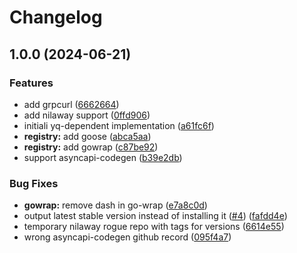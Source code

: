 # Changelog

## 1.0.0 (2024-06-21)


### Features

* add grpcurl ([6662664](https://github.com/wizzardich/asdf-go-binary/commit/66626644e22bf046e6cfb19d1bd6c282a901da8d))
* add nilaway support ([0ffd906](https://github.com/wizzardich/asdf-go-binary/commit/0ffd906d9f08d4635702c7637a029c144ec6b77c))
* initiali yq-dependent implementation ([a61fc6f](https://github.com/wizzardich/asdf-go-binary/commit/a61fc6f608c924b9c9a5eb3f78d781b0dddd1c68))
* **registry:** add goose ([abca5aa](https://github.com/wizzardich/asdf-go-binary/commit/abca5aac58d7106bfe1e09f923d3105cd002edcc))
* **registry:** add gowrap ([c87be92](https://github.com/wizzardich/asdf-go-binary/commit/c87be9296b917df1411d1370459a1ed741f1aad9))
* support asyncapi-codegen ([b39e2db](https://github.com/wizzardich/asdf-go-binary/commit/b39e2db89e1258de2cb159b611a9f01d074f2a06))


### Bug Fixes

* **gowrap:** remove dash in go-wrap ([e7a8c0d](https://github.com/wizzardich/asdf-go-binary/commit/e7a8c0d17d7541416b59c33be7d2512fc51f8b8b))
* output latest stable version instead of installing it ([#4](https://github.com/wizzardich/asdf-go-binary/issues/4)) ([fafdd4e](https://github.com/wizzardich/asdf-go-binary/commit/fafdd4e8278c463ed97e91cb27be7938db4e6e9e))
* temporary nilaway rogue repo with tags for versions ([6614e55](https://github.com/wizzardich/asdf-go-binary/commit/6614e554bd4db9b70ea310000d502c251627bb95))
* wrong asyncapi-codegen github record ([095f4a7](https://github.com/wizzardich/asdf-go-binary/commit/095f4a7b5d037dd9e5cd2a4d423a7ed1d0220153))
